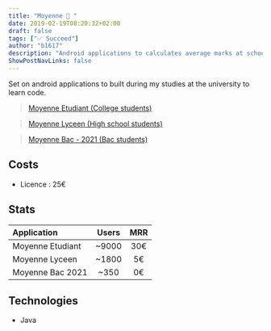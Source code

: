 ```yaml
---
title: "Moyenne 🧮 "
date: 2019-02-19T08:20:32+02:00
draft: false
tags: ["✅ Succeed"]
author: "b1617"
description: "Android applications to calculates average marks at school"
ShowPostNavLinks: false
---
```


Set on android applications to built during my studies at the university to learn code.

> [Moyenne Etudiant (College students)](https://play.google.com/store/apps/details?id=com.dhinesh.moyenne)

> [Moyenne Lyceen (High school students)](https://play.google.com/store/apps/details?id=com.dhinesh.moyenneLyceen)

> [Moyenne Bac - 2021 (Bac students)](https://play.google.com/store/apps/details?id=com.dhinesh.moyennebac)

## Costs

- Licence : 25€

## Stats

| Application      | Users | MRR |
| :--------------- | :---: | :-: |
| Moyenne Etudiant | ~9000 | 30€ |
| Moyenne Lyceen   | ~1800 | 5€  |
| Moyenne Bac 2021 | ~350  | 0€  |

## Technologies

- Java
